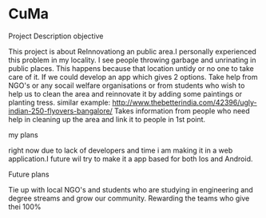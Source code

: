 # CuMa


Project Description
objective

This project is about ReInnovationg an public area.I personally experienced this problem in my locality. I see people throwing garbage and unrinating in public places. This happens because that location untidy or no one to take care of it. If we could develop an app which gives 2 options. Take help from NGO's or any socail welfare organisations or from students who wish to help us to clean the area and reinnovate it by adding some paintings or planting tress. similar example: http://www.thebetterindia.com/42396/ugly-indian-250-flyovers-bangalore/ Takes information from people who need help in cleaning up the area and link it to people in 1st point.

my plans

right now due to lack of developers and time i am making it in a web application.I future wil try to make it a app based for both Ios and Android.

Future plans

Tie up with local NGO's and students who are studying in engineering and degree streams and grow our community. Rewarding the teams who give thei 100%
